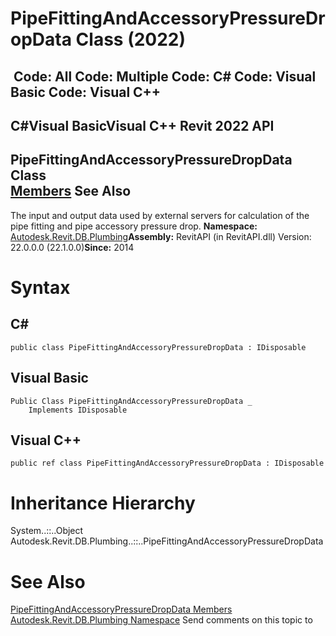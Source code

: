 # PipeFittingAndAccessoryPressureDropData Class (2022)

﻿
 Code: All Code: Multiple Code: C# Code: Visual Basic Code: Visual C++   
---  
C#Visual BasicVisual C++
Revit 2022 API  
---  
PipeFittingAndAccessoryPressureDropData Class  
[Members](f74f47b6-25c5-05c2-389b-f6903d94b9d4.md "PipeFittingAndAccessoryPressureDropData Members") See Also  
---  
The input and output data used by external servers for calculation of the pipe fitting and pipe accessory pressure drop. 
**Namespace:** [Autodesk.Revit.DB.Plumbing](cc553597-37c2-fcd9-6025-d904c129c80a.md "Autodesk.Revit.DB.Plumbing Namespace")**Assembly:** RevitAPI (in RevitAPI.dll) Version: 22.0.0.0 (22.1.0.0)**Since:** 2014 
# Syntax
C#  
---  
```text
public class PipeFittingAndAccessoryPressureDropData : IDisposable
```
  
Visual Basic  
---  
```text
Public Class PipeFittingAndAccessoryPressureDropData _
	Implements IDisposable
```
  
Visual C++  
---  
```text
public ref class PipeFittingAndAccessoryPressureDropData : IDisposable
```
  
# Inheritance Hierarchy
System..::..Object Autodesk.Revit.DB.Plumbing..::..PipeFittingAndAccessoryPressureDropData
# See Also
[PipeFittingAndAccessoryPressureDropData Members](f74f47b6-25c5-05c2-389b-f6903d94b9d4.md "PipeFittingAndAccessoryPressureDropData Members")
[Autodesk.Revit.DB.Plumbing Namespace](cc553597-37c2-fcd9-6025-d904c129c80a.md "Autodesk.Revit.DB.Plumbing Namespace")
Send comments on this topic to 